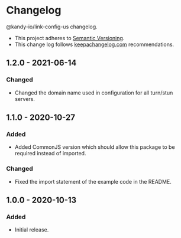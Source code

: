 # Changelog

@kandy-io/link-config-us changelog.

- This project adheres to [Semantic Versioning](http://semver.org/).
- This change log follows [keepachangelog.com](http://keepachangelog.com/) recommendations.

## 1.2.0 - 2021-06-14

### Changed

- Changed the domain name used in configuration for all turn/stun servers.

## 1.1.0 - 2020-10-27

### Added

- Added CommonJS version which should allow this package to be required instead of imported.

### Changed

- Fixed the import statement of the example code in the README.

## 1.0.0 - 2020-10-13

### Added

- Initial release.
